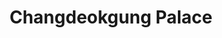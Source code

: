 ---
title: Changdeokgung Palace
category: blog
lat: 37.57773
lng: 126.98995
image: https://s3-us-west-2.amazonaws.com/travels2013/2014-01-30 19:14:31 PST.jpg
observation: 20140130191431PST
---